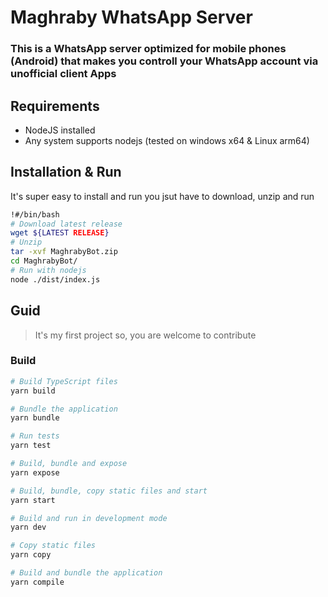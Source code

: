 # Maghraby WhatsApp Server

### This is a WhatsApp server optimized for mobile phones (Android) that makes you controll your WhatsApp account via unofficial client Apps

## Requirements

* NodeJS installed
* Any system supports nodejs (tested on windows x64 & Linux arm64)

## Installation & Run

It's super easy to install and run you jsut have to download, unzip and run

```bash
!#/bin/bash
# Download latest release
wget ${LATEST RELEASE}
# Unzip
tar -xvf MaghrabyBot.zip
cd MaghrabyBot/
# Run with nodejs
node ./dist/index.js
```

## Guid

> It's my first project so, you are welcome to contribute

### Build

```bash
# Build TypeScript files
yarn build

# Bundle the application
yarn bundle

# Run tests
yarn test

# Build, bundle and expose
yarn expose

# Build, bundle, copy static files and start
yarn start

# Build and run in development mode
yarn dev

# Copy static files
yarn copy

# Build and bundle the application
yarn compile
```

